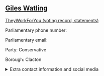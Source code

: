 ## <a href="https://members.parliament.uk/member/4677/contact">Giles Watling</a>

<a href="https://www.theyworkforyou.com/mp/25644/giles_watling/clacton">TheyWorkForYou (voting record, statements)</a> 

Parliamentary phone number:  

Parliamentary email:  

Party: Conservative 

Borough: Clacton 

<details><summary>Extra contact information and social media</summary> 
<li>Website: https://www.gileswatling.co.uk/</li>
<li>Twitter: https://twitter.com/GilesWatling</li>
<li>Constituency office phone number: 01255473748</li>
<li>Constituency office email:</li>
<li>Facebook: https://www.facebook.com/gileswatlingmp/</li>
<li>Instagram:</li>
<li>Youtube:</li>
<li>Linkedin:</li>
<li>Government department phone number:</li>
<li>Government department email:</li>
<li>Threads:</li>
<li>Party office phone number:</li>
<li>Party office email:</li>
<li>Tiktok:</li>
</details>